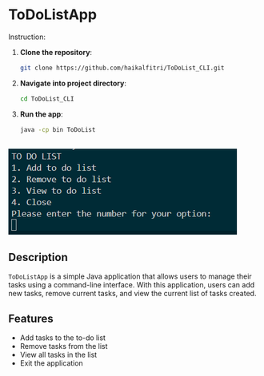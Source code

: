 # ToDoListApp

Instruction:
1. **Clone the repository**:
    ```bash
    git clone https://github.com/haikalfitri/ToDoList_CLI.git

2. **Navigate into project directory**:
    ```bash
    cd ToDoList_CLI

3. **Run the app**:
    ```bash
    java -cp bin ToDoList



![CLI Screenshot](image/tdl_cli.png)
## Description

`ToDoListApp` is a simple Java application that allows users to manage their tasks using a command-line interface. With this application, users can add new tasks, remove current tasks, and view the current list of tasks created.

## Features

- Add tasks to the to-do list
- Remove tasks from the list
- View all tasks in the list
- Exit the application
